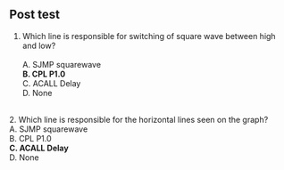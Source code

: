 ## Post test

1. Which line is responsible for switching of square wave between high and low?<br>\
A. SJMP squarewave<br>
<b>B. CPL P1.0</b><br>
C. ACALL Delay<br>
D. None<br>
<br>
2. Which line is responsible for the horizontal lines seen on the graph?<br>
A. SJMP squarewave<br>
B. CPL P1.0<br>
<b>C. ACALL Delay</b><br>
D. None<br>

